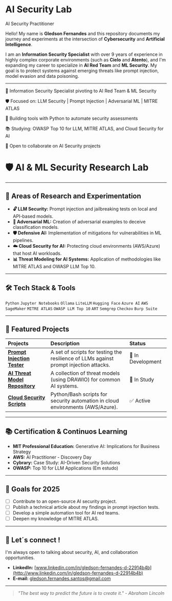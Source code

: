 # AI Security Lab

AI Security Practitioner 

Hello! My name is **Gledson Fernandes** and this repository documents my journey and experiments at the intersection of **Cybersecurity** and **Artificial Intelligence**.

I am an **Information Security Specialist** with over 9 years of experience in highly complex corporate environments (such as **Cielo** and **Atento**), and I'm expanding my career to specialize in **AI Red Team** and **ML Security**. My goal is to protect systems against emerging threats like prompt injection, model evasion and data poisoning.


---

🔐 Information Security Specialist pivoting to AI Red Team & ML Security

🛡️ Focused on: LLM Security | Prompt Injection | Adversarial ML | MITRE ATLAS

🐍 Building tools with Python to automate security assessments

📚 Studying: OWASP Top 10 for LLM, MITRE ATLAS, and Cloud Security for AI

🚀 Open to collaborate on AI Security projects

# 🛡️ AI & ML Security Research Lab


---

## 🧪 Areas of Research and Experimentation

- **🔓 LLM Security:** Prompt injection and jailbreaking tests on local and API-based models.
- **🤖 Adversarial ML:** Creation of adversarial examples to deceive classification models.
- **🛡️ Defensive AI:** Implementation of mitigations for vulnerabilities in ML pipelines.
- **☁️ Cloud Security for AI:** Protecting cloud environments (AWS/Azure) that host AI workloads.
- **📊 Threat Modeling for AI Systems:** Application of methodologies like MITRE ATLAS and OWASP LLM Top 10.

---

## 🛠 Tech Stack & Tools

`Python` `Jupyter Notebooks` `Ollama` `LiteLLM` `Hugging Face` `Azure AI` `AWS SageMaker` `MITRE ATLAS` `OWASP LLM Top 10` `ART` `Semgrep` `Checkov` `Burp Suite`

---

## 📂 Featured Projects

| Projects | Description| Status |
| :--- | :--- | :--- |
| [**Prompt Injection Tester**](/prompt-injection) | A set of scripts for testing the resilience of LLMs against prompt injection attacks. | 🚧 In Development |
| [**AI Threat Model Repository**](/threat-models) | A collection of threat models (using DRAWIO) for common AI systems. | 📖 In Study |
| [**Cloud Security Scripts**](/cloud-scripts) | Python/Bash scripts for security automation in cloud environments (AWS/Azure). | ✅ Active |

---

## 📚 Certification & Continuos Learning

- **MIT Professional Education:** Generative AI: Implications for Business Strategy
- **AWS:** AI Practitioner - Discovery Day
- **Cybrary:** Case Study: AI-Driven Security Solutions
- **OWASP:** Top 10 for LLM Applications (Em estudo)

---

## 🎯 Goals for 2025

- [ ] Contribute to an open-source AI security project.
- [ ] Publish a technical article about my findings in prompt injection tests.
- [ ] Develop a simple automation tool for AI red teams.
- [ ] Deepen my knowledge of MITRE ATLAS.

---

## 🤝 Let´s connect !

I'm always open to talking about security, AI, and collaboration opportunities.

- **LinkedIn:** [www.linkedin.com/in/gledson-fernandes-d-22914b4b](http://www.linkedin.com/in/gledson-fernandes-d-22914b4b)
- **E-mail:** gledson.fernandes.santos@gmail.com

---

> *"The best way to predict the future is to create it." - Abraham Lincoln*
